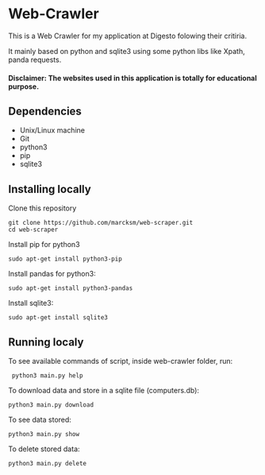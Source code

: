 # Web-Crawler
This is a Web Crawler for my application at Digesto folowing their critiria.

It mainly based on python and sqlite3 using some python libs like Xpath, panda requests.

#### Disclaimer: The websites used in this application is totally for educational purpose.

## Dependencies

* Unix/Linux machine
* Git
* python3
* pip
* sqlite3

## Installing locally

Clone this repository

```
git clone https://github.com/marcksm/web-scraper.git
cd web-scraper
```
Install pip for python3
```
sudo apt-get install python3-pip
```
Install pandas for python3:
```
sudo apt-get install python3-pandas
```

Install sqlite3:
```
sudo apt-get install sqlite3
```
## Running localy

 To see available commands of script, inside web-crawler folder, run:
 ```
  python3 main.py help
 ```
 
 To download data and store in a sqlite file (computers.db):
 ```
 python3 main.py download
 ```
 To see data stored:
 ```
 python3 main.py show
 ```
 To delete stored data:
 ```
 python3 main.py delete
 ```
 
